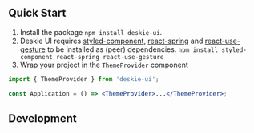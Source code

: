 ## Quick Start

1. Install the package `npm install deskie-ui`.
2. Deskie UI requires [styled-component](https://www.npmjs.com/package/styled-components), [react-spring](https://www.npmjs.com/package/react-spring) and [react-use-gesture](https://www.npmjs.com/package/react-use-gesture) to be installed as (peer) dependencies. `npm install styled-component react-spring react-use-gesture`
3. Wrap your project in the `ThemeProvider` component

```jsx
import { ThemeProvider } from 'deskie-ui';

const Application = () => <ThemeProvider>...</ThemeProvider>;
```

## Development

